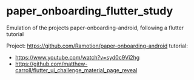 # paper_onboarding_flutter_study
Emulation of the projects paper-onboarding-android, 
following a flutter tutorial

Project: https://github.com/Ramotion/paper-onboarding-android
tutorial:
  - https://www.youtube.com/watch?v=syd0c9Vi2hg
  - https://github.com/matthew-carroll/flutter_ui_challenge_material_page_reveal
